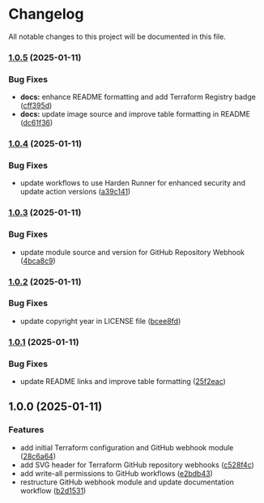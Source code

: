 # Changelog

All notable changes to this project will be documented in this file.

### [1.0.5](https://github.com/IbdaaiCloud/terraform-github-repository-webhooks/compare/v1.0.4...v1.0.5) (2025-01-11)


### Bug Fixes

* **docs:** enhance README formatting and add Terraform Registry badge ([cff395d](https://github.com/IbdaaiCloud/terraform-github-repository-webhooks/commit/cff395dbfefeba0bbb097b4d321838343f448bf9))
* **docs:** update image source and improve table formatting in README ([dc61f36](https://github.com/IbdaaiCloud/terraform-github-repository-webhooks/commit/dc61f36561808ecad8c342081234c613399b10cb))

### [1.0.4](https://github.com/IbdaaiCloud/terraform-github-repository-webhooks/compare/v1.0.3...v1.0.4) (2025-01-11)


### Bug Fixes

* update workflows to use Harden Runner for enhanced security and update action versions ([a39c141](https://github.com/IbdaaiCloud/terraform-github-repository-webhooks/commit/a39c1413420a0f0643c30d17aec7c9cec8568ca1))

### [1.0.3](https://github.com/IbdaaiCloud/terraform-github-repository-webhooks/compare/v1.0.2...v1.0.3) (2025-01-11)


### Bug Fixes

* update module source and version for GitHub Repository Webhook ([4bca8c9](https://github.com/IbdaaiCloud/terraform-github-repository-webhooks/commit/4bca8c9ce22d8314aab2e9d118c3d5c96e59be36))

### [1.0.2](https://github.com/IbdaaiCloud/terraform-github-repository-webhooks/compare/v1.0.1...v1.0.2) (2025-01-11)


### Bug Fixes

* update copyright year in LICENSE file ([bcee8fd](https://github.com/IbdaaiCloud/terraform-github-repository-webhooks/commit/bcee8fdb77b7c86a27cb08202e50e3e3debea2be))

### [1.0.1](https://github.com/IbdaaiCloud/terraform-github-repository-webhooks/compare/v1.0.0...v1.0.1) (2025-01-11)


### Bug Fixes

* update README links and improve table formatting ([25f2eac](https://github.com/IbdaaiCloud/terraform-github-repository-webhooks/commit/25f2eace1aca8d0d63f603dc9e936325992355dd))

## 1.0.0 (2025-01-11)


### Features

* add initial Terraform configuration and GitHub webhook module ([28c6a64](https://github.com/IbdaaiCloud/terraform-github-repository-webhooks/commit/28c6a646ac4a10b62a09ea8bfa2bfc743cbe23ea))
* add SVG header for Terraform GitHub repository webhooks ([c528f4c](https://github.com/IbdaaiCloud/terraform-github-repository-webhooks/commit/c528f4cd796e341ed007062e98c22ce8147cfdad))
* add write-all permissions to GitHub workflows ([e2bdb43](https://github.com/IbdaaiCloud/terraform-github-repository-webhooks/commit/e2bdb4369c0e13b9984eea591162556499cb57c2))
* restructure GitHub webhook module and update documentation workflow ([b2d1531](https://github.com/IbdaaiCloud/terraform-github-repository-webhooks/commit/b2d15319870043c9dc9406be76ac58d75d55334e))
